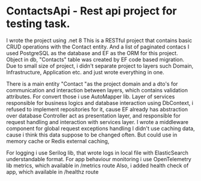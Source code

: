 # ContactsApi - Rest api project for testing task.

I wrote the project using .net 8 
This is a RESTful project that contains basic CRUD operations with the Contact entity. And a list of paginated contacs
I used PostgreSQL as the database and EF as the ORM for this project. Object in db, "Contacts" table was created by EF code based migration.
Due to small size of project, i didn't separate project to layers such Domain, Infrastructure, Application etc. and just wrote everything in one. 

There is a main entity "Contact "as the project domain and a dto's for communication and interaction between layers, which contains validation attributes. For convert  those i use AutoMapper lib. 
Layer of services responsible for business logics and database interaction using DbContext, i refused to implement repositories for it, cause EF already has abstraction over database
Controller act as presentation layer, and responsible for request handling and interaction with services layer. 
I wrote a middleware component for global request exceptions handling
I didn't use caching data, cause i think this data suppose to be changed often. But could use in memory cache or Redis external caching, 

For logging i use Serilog lib, that wrote logs in local file with ElasticSearch understandable format. 
For app behaviour monitoring i use OpenTelemetry lib metrics, which available in /metrics route 
Also, i added health check of app, which available in /healthz route